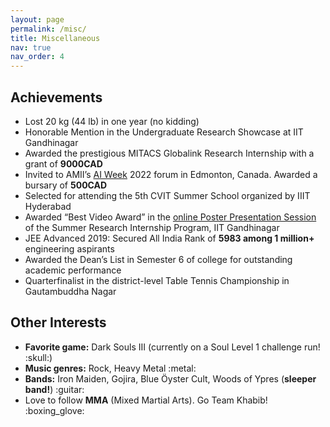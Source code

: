 ```yaml
---
layout: page
permalink: /misc/
title: Miscellaneous
nav: true
nav_order: 4
---
```


<!-- pages/misc.md -->
<div class="projects">
  <h2 class="category"> Achievements </h2>
    <ul>
        <li> 
            Lost 20 kg (44 lb) in one year (no kidding)
        </li>
        <li> 
            Honorable Mention in the Undergraduate Research Showcase at IIT Gandhinagar
        </li>
        <li> 
            Awarded the prestigious MITACS Globalink Research Internship with a grant of <b>9000CAD</b>
        </li>
        <li> 
            Invited to AMII’s <a href="https://www.amii.ca/events/amii-presents-ai-week/">AI Week</a> 2022 forum in Edmonton, Canada. Awarded a bursary of <b>500CAD</b>
        </li>
        <li> 
            Selected for attending the 5th CVIT Summer School organized by IIIT Hyderabad
        </li>
        <li> 
            Awarded “Best Video Award” in the <a href="https://www.youtube.com/watch?v=_3wEY2bX6Ks">online Poster Presentation Session</a> of the Summer Research Internship Program, IIT Gandhinagar
        </li>
        <li> 
            JEE Advanced 2019: Secured All India Rank of <b>5983 among 1 million+</b> engineering aspirants
        </li>
        <li> 
            Awarded the Dean’s List in Semester 6 of college for outstanding academic performance
        </li>
        <li> 
            Quarterfinalist in the district-level Table Tennis Championship in Gautambuddha Nagar
        </li>
    </ul> 

  <h2 class="category"> Other Interests </h2>
    <ul>
        <li> 
            <b>Favorite game:</b> Dark Souls III (currently on a Soul Level 1 challenge run! :skull:)
        </li>
        <li> 
            <b>Music genres:</b> Rock, Heavy Metal :metal:
        </li>
        <li> 
            <b>Bands:</b> Iron Maiden, Gojira, Blue Öyster Cult, Woods of Ypres (<b>sleeper band!</b>) :guitar:
        </li>
        <li> 
            Love to follow <b>MMA</b> (Mixed Martial Arts). Go Team Khabib! :boxing_glove:
        </li>
    </ul>
</div>
